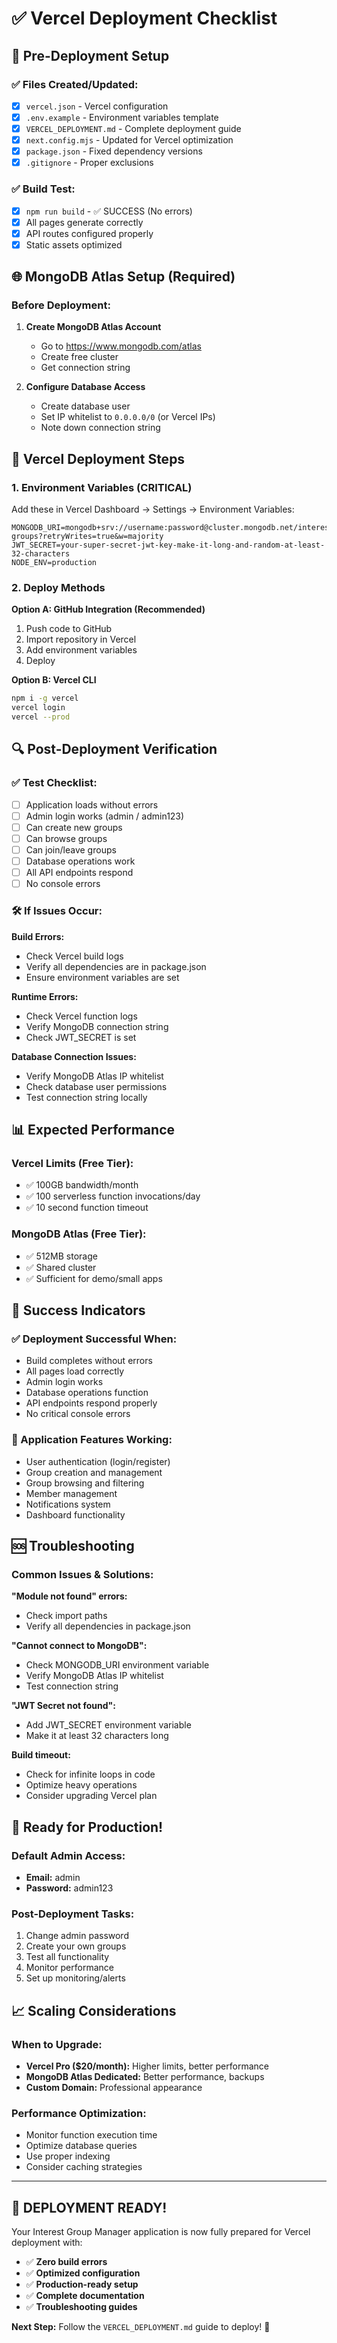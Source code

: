 # ✅ Vercel Deployment Checklist

## 🔧 Pre-Deployment Setup

### ✅ Files Created/Updated:
- [x] `vercel.json` - Vercel configuration
- [x] `.env.example` - Environment variables template
- [x] `VERCEL_DEPLOYMENT.md` - Complete deployment guide
- [x] `next.config.mjs` - Updated for Vercel optimization
- [x] `package.json` - Fixed dependency versions
- [x] `.gitignore` - Proper exclusions

### ✅ Build Test:
- [x] `npm run build` - ✅ SUCCESS (No errors)
- [x] All pages generate correctly
- [x] API routes configured properly
- [x] Static assets optimized

## 🌐 MongoDB Atlas Setup (Required)

### Before Deployment:
1. **Create MongoDB Atlas Account**
   - Go to https://www.mongodb.com/atlas
   - Create free cluster
   - Get connection string

2. **Configure Database Access**
   - Create database user
   - Set IP whitelist to `0.0.0.0/0` (or Vercel IPs)
   - Note down connection string

## 🚀 Vercel Deployment Steps

### 1. Environment Variables (CRITICAL)
Add these in Vercel Dashboard → Settings → Environment Variables:

```
MONGODB_URI=mongodb+srv://username:password@cluster.mongodb.net/interest-groups?retryWrites=true&w=majority
JWT_SECRET=your-super-secret-jwt-key-make-it-long-and-random-at-least-32-characters
NODE_ENV=production
```

### 2. Deploy Methods

**Option A: GitHub Integration (Recommended)**
1. Push code to GitHub
2. Import repository in Vercel
3. Add environment variables
4. Deploy

**Option B: Vercel CLI**
```bash
npm i -g vercel
vercel login
vercel --prod
```

## 🔍 Post-Deployment Verification

### ✅ Test Checklist:
- [ ] Application loads without errors
- [ ] Admin login works (admin / admin123)
- [ ] Can create new groups
- [ ] Can browse groups
- [ ] Can join/leave groups
- [ ] Database operations work
- [ ] All API endpoints respond
- [ ] No console errors

### 🛠️ If Issues Occur:

**Build Errors:**
- Check Vercel build logs
- Verify all dependencies are in package.json
- Ensure environment variables are set

**Runtime Errors:**
- Check Vercel function logs
- Verify MongoDB connection string
- Check JWT_SECRET is set

**Database Connection Issues:**
- Verify MongoDB Atlas IP whitelist
- Check database user permissions
- Test connection string locally

## 📊 Expected Performance

### Vercel Limits (Free Tier):
- ✅ 100GB bandwidth/month
- ✅ 100 serverless function invocations/day
- ✅ 10 second function timeout

### MongoDB Atlas (Free Tier):
- ✅ 512MB storage
- ✅ Shared cluster
- ✅ Sufficient for demo/small apps

## 🎯 Success Indicators

### ✅ Deployment Successful When:
- Build completes without errors
- All pages load correctly
- Admin login works
- Database operations function
- API endpoints respond properly
- No critical console errors

### 🔧 Application Features Working:
- User authentication (login/register)
- Group creation and management
- Group browsing and filtering
- Member management
- Notifications system
- Dashboard functionality

## 🆘 Troubleshooting

### Common Issues & Solutions:

**"Module not found" errors:**
- Check import paths
- Verify all dependencies in package.json

**"Cannot connect to MongoDB":**
- Check MONGODB_URI environment variable
- Verify MongoDB Atlas IP whitelist
- Test connection string

**"JWT Secret not found":**
- Add JWT_SECRET environment variable
- Make it at least 32 characters long

**Build timeout:**
- Check for infinite loops in code
- Optimize heavy operations
- Consider upgrading Vercel plan

## 🎉 Ready for Production!

### Default Admin Access:
- **Email:** admin
- **Password:** admin123

### Post-Deployment Tasks:
1. Change admin password
2. Create your own groups
3. Test all functionality
4. Monitor performance
5. Set up monitoring/alerts

## 📈 Scaling Considerations

### When to Upgrade:
- **Vercel Pro ($20/month):** Higher limits, better performance
- **MongoDB Atlas Dedicated:** Better performance, backups
- **Custom Domain:** Professional appearance

### Performance Optimization:
- Monitor function execution time
- Optimize database queries
- Use proper indexing
- Consider caching strategies

---

## 🚀 DEPLOYMENT READY!

Your Interest Group Manager application is now fully prepared for Vercel deployment with:

- ✅ **Zero build errors**
- ✅ **Optimized configuration**
- ✅ **Production-ready setup**
- ✅ **Complete documentation**
- ✅ **Troubleshooting guides**

**Next Step:** Follow the `VERCEL_DEPLOYMENT.md` guide to deploy! 🎯